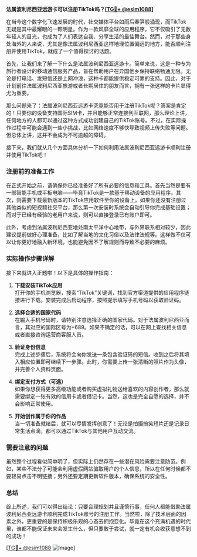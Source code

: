**法属波利尼西亚远游卡可以注册TikTok吗？[[TG💪+ @esim1088](https://t.me/s/esim1088)]**

在当今这个数字化飞速发展的时代，社交媒体平台如雨后春笋般涌现，而TikTok无疑是其中最耀眼的一颗明星。作为一款风靡全球的应用程序，它不仅吸引了无数年轻人的目光，也成为了人们表达自我、分享生活的最佳舞台。然而，对于那些身处海外的人来说，尤其是像法属波利尼西亚这样地理位置偏远的地方，能否顺利注册并使用TikTok，就成了一个值得探讨的话题。

首先，让我们来了解一下什么是法属波利尼西亚远游卡。简单来说，这是一种专为旅行者设计的移动通信服务产品，旨在帮助用户在异国他乡保持联络畅通无阻。无论是打电话、发短信还是上网冲浪，这种卡都能提供稳定可靠的支持。因此，对于计划前往法属波利尼西亚旅游或者长期居住的朋友而言，拥有一张这样的卡片显得尤为重要。

那么问题来了：法属波利尼西亚远游卡究竟能否用于注册TikTok呢？答案是肯定的！只要你的设备支持国际SIM卡，并且能够正常连接到互联网，那么理论上讲，任何地方的人都可以通过这种方式成功创建自己的TikTok账号。不过，在实际操作过程中可能会遇到一些小挑战，比如网络速度不够快导致视频上传失败等问题。但总体上讲，这并不会成为不可逾越的障碍。

接下来，我们就从几个方面具体分析一下如何利用法属波利尼西亚远游卡顺利注册并使用TikTok吧！

### 注册前的准备工作

在正式开始之前，请确保你已经准备好了所有必要的信息和工具。首先当然是要有一部智能手机或平板电脑——毕竟TikTok是一款基于移动设备的应用程序。其次，则需要下载最新版本的TikTok应用软件至你的设备上。如果你还没有注册过其他类似的短视频社交平台，那么第一次安装时系统会自动引导你完成基础设置；而对于已经有经验的老用户来说，则可以直接登录已有账户即可。

此外，考虑到法属波利尼西亚地处南太平洋中心地带，与外界联系相对较少，因此建议提前做好心理准备，比如了解当地的文化习俗以及法律法规等。这样做不仅可以让你更好地融入新环境，也能避免因不了解规则而导致不必要的麻烦。

### 实际操作步骤详解

接下来就进入正题啦！以下是具体的操作指南：

1. **下载安装TikTok应用**  
   打开你的手机浏览器，搜索“TikTok”关键词，找到官方渠道提供的应用程序链接进行下载。安装完成后启动程序，按照提示填写手机号码以获取验证码。

2. **选择合适的国家代码**  
   在输入手机号码时，请特别注意选择正确的国家代码。对于法属波利尼西亚而言，其对应的国际区号为+689。如果不确定的话，可以在网上查找相关信息或者直接咨询运营商客服人员。

3. **验证身份信息**  
   完成上述步骤后，系统将会向你发送一条包含验证码的短信。收到之后将其填入相应位置即可继续下一步骤。此时，你需要上传一张清晰的照片作为头像，并完善个人资料页面。

4. **绑定支付方式（可选）**  
   如果你想获得更多高级功能或者购买虚拟礼物送给喜欢的内容创作者，那么就需要绑定一张有效的信用卡或者借记卡。当然，这也是完全自愿的选择，并不会影响正常使用。

5. **开始创作属于你的作品**  
   当一切准备就绪后，就可以尽情发挥创意了！无论是拍摄搞笑短片还是记录日常生活点滴，都可以通过TikTok与其他用户互动交流。

### 需要注意的问题

虽然整个过程看似简单明了，但实际上仍然存在一些潜在风险需要注意防范。例如，某些不法分子可能会利用虚假网站骗取用户的个人信息，所以在任何时候都不要轻易点击不明链接；另外还要定期更新软件版本，确保系统的安全性。

### 总结

综上所述，我们可以得出结论：只要合理规划并且谨慎行事，任何人都能借助法属波利尼西亚远游卡顺利完成TikTok账号的注册工作。当然啦，除了技术层面的因素之外，更重要的是保持积极乐观的心态去拥抱变化。毕竟在这个充满机遇的时代里，谁都不能保证未来会发生什么，但只要敢于尝试，就一定有机会收获意想不到的成功！

[[TG💪+ @esim1088](https://t.me/s/esim1088) ![Image](https://i.postimg.cc/4NQfJmqS/Snipaste-2025-05-13-00-14-12.png)]